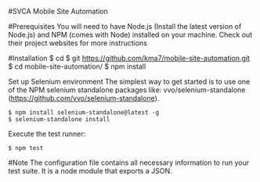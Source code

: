 #SVCA Mobile Site Automation

#Prerequisites
You will need to have Node.js (Install the latest version of Node.js) and NPM (comes with Node) installed on your machine. Check out their project websites for more instructions

#Installation
	$ cd <your projects folder>
	$ git https://github.com/kma7/mobile-site-automation.git
	$ cd mobile-site-automation/
	$ npm install

Set up Selenium environment
The simplest way to get started is to use one of the NPM selenium standalone packages like: vvo/selenium-standalone (https://github.com/vvo/selenium-standalone).

	$ npm install selenium-standalone@latest -g
	$ selenium-standalone install

Execute the test runner:

	$ npm test

#Note
The configuration file contains all necessary information to run your test suite. It is a node module that exports a JSON.